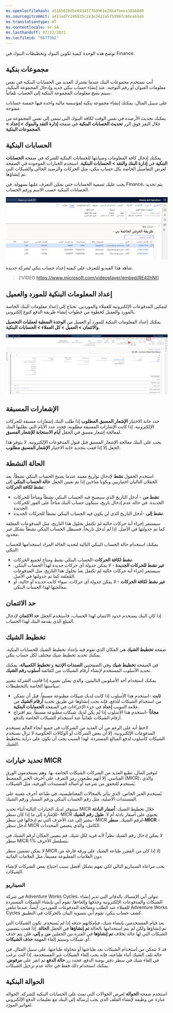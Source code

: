 ```yaml
---
ms.openlocfilehash: a51b562bd5e693457760961e28b4fbeea38868d0
ms.sourcegitcommit: a411adfc246835c2e3e3421a575d907c66eab3eb
ms.translationtype: HT
ms.contentlocale: ar-SA
ms.lasthandoff: 07/22/2021
ms.locfileid: "6677362"
---
```

توضح هذه الوحدة كيفية تكوين البنوك وتخطيطات البنوك في Finance.

## <a name="bank-groups"></a>مجموعات بنكية 

أنت تستخدم مجموعات البنك عندما تشترك العديد من الحسابات البنكية في نفس معلومات العنوان أو رقم التوجيه‬. عند إنشاء حساب بنكي جديد وإدخال المجموعة البنكية، سيتم نسخ معلومات المجموعة البنكية إلى الحساب تلقائياً. 

على سبيل المثال، يمكنك إنشاء مجموعة بنكية لمؤسسة مالية واحدة فيها خمسة حسابات مفتوحة.

يمكنك تحديث الأرصدة في نفس الوقت لكافة البنوك التي تنتمي إلى نفس المجموعة من خلال النقر فوق الزر **تحديث الحسابات البنكية** في صفحة **‏‫إدارة النقد والبنوك‬ > إعداد > المجموعات البنكية**.


## <a name="bank-accounts"></a>الحسابات البنكية 

يمكنك إدخال كافة المعلومات وصيانتها للحسابات البنكية للشركة في صفحة **الحسابات البنكية** في **إدارة البنك والنقد > الحسابات البنكية**. استخدم الخيارات الموجودة في الصفحة لعرض التفاصيل الخاصة بكل حساب بنكي، مثل الحركات والرصيد الحالي والشيكات التي تم إنشاؤها. 

يجب عليك تسمية الحسابات حتى يمكن التعرف عليها بسهولة. في Finance، يتم تحديد الحسابات البنكية حسب الاسم ورقم الحساب.

[![لقطة شاشة لصفحة الحسابات البنكية في Finance and Operations.](../media/company-bank-accounts.png)](../media/company-bank-accounts.png#lightbox)


شاهد هذا الفيديو للتعرف على كيفية إعداد حساب بنكي لشركة جديدة.

 > [!VIDEO https://www.microsoft.com/videoplayer/embed/RE42hNt]


## <a name="set-up-vendor-and-customer-bank-information"></a>إعداد المعلومات البنكية للمورد والعميل 

لتمكين المدفوعات الإلكترونية للعملاء والموردين، تحتاج إلى إعداد معلومات البنك الخاصة بالمورد والعميل كخطوة من خطوات إنشاء طريقة الدفع كنوع إلكتروني.

يمكنك إعداد المعلومات البنكية للمورد أو العميل من **الوحدة النمطية لعمليات التحصيل والائتمان‬ > العميل > كل العملاء > الحسابات البنكية**.

![لقطة شاشة لصفحة كل العملاء تعرض متاجر Contoso Retail San Diegoللبيع بالتجزئة.](../media/customer-information.png)

 
## <a name="prenotes"></a>الإشعارات المسبقة 

حدد خانة الاختيار **الإشعار المسبق المطلوب** إذا طلب البنك إشعارات مسبقة للحركات الإلكترونية.
إذا كانت الإشارات المسبقة مطلوبة، فحدد عدد الأيام التي يطلبها البنك لمعالجة إشعار مسبق في الحقل **أيام الاستجابة للإشعار المسبق**. 

يجب على البنك معالجة الإشعار المسبق قبل قبول المدفوعات الإلكترونية. لا يتوفر هذا الحقل إلا إذا قمت بتحديد خانة الاختيار **الإشعار المسبق مطلوب**.


## <a name="active-status"></a>الحالة النشطة 

استخدم الحقول **نشط** لإدخال تواريخ معينة عندما يصبح الحساب البنكي نشطاً.
يعد الحقلان التاليان اختياريين ويكونا متاحين إذا تم تعيين الحقل **حالة الحساب البنكي** إلى **نشط لكافة الحركات**:

- **نشط من** - أدخل التاريخ الذي سيصبح فيه الحساب البنكي نشطاً ومتاحاً للحركات الجديدة. في حالة عدم إدخال تاريخ، سيكون حساب البنك متاحاً على الفور للحركات الجديدة.
- **نشط إلى** -أدخل التاريخ الذي لن يكون فيه الحساب البنكي نشطاً للحركات الجديدة. 

سيستمر إجراء أية حركات حالية لم تكتمل بحلول هذا التاريخ، مثل المدفوعات المعلقة كما تم جدولتها في الأصل. إذا لم تُدخل تاريخاً، فسيظل الحساب البنكي نشطاً بشكل غير محدود.

يمكنك استخدام حالة الحساب البنكي التالية لتحديد الحالة المراد استخدامها للحساب البنكي:

- **نشط لكافة الحركات**-الحساب البنكي نشط ومتاح لجميع الحركات.
- **غير نشط للحركات الجديدة** - لا يمكن جدولة أي حركات جديدة لهذا الحساب البنكي. سيستمر إجراء أية حركات حالية لم تكتمل بعدُ بحلول هذا التاريخ، مثل المدفوعات المُعلقة كما تم جدولتها في الأصل.
- **غير نشط لكافة الحركات** - لا يمكن جدولة أي حركات، سواء كانت جديدة أو حالية، أو معالجتها لهذا الحساب البنكي.

## <a name="credit-limit"></a>حد الائتمان 

إذا كان البنك يستخدم حدود الائتمان لهذا الحساب، فاستخدم الحقل **حد الائتمان** لإدخال المبلغ الذي يقدمه البنك لهذا الحساب.

## <a name="check-layout"></a>تخطيط الشيك 

صفحة **تخطيط الشيك** هي المكان الذي تقوم فيه بإعداد تخطيط الشيك للحسابات البنكية. يمكنك تحديد تخطيط شيك مختلف لكل حساب بنكي.


في الصفحة **تخطيط شيك** وفي الصفحتين **السندات الإذنية‬** و **تخطيط الكمبيالة**، يمكنك تحديد الأسلوب المستخدم لإنشاء أرقام الشيكات من القائمة **أسلوب رقم الشيك**. 

يمكنك استخدام أحد الأسلوبين التاليتين، والذي يمكن تغييره إذا قامت الشركة بتغيير سياستها الخاصة بالتخطيطات:

- **ثابت** -استخدم هذا الأسلوب إذا كانت لديك شيكات مطبوعة مسبقاً. قبل أن تتمكن من استخدام الشيكات للدفع، فإنه يجب إنشاؤها عن طريق تحديد **أرقام الشيك** من علامة التبويب **إعداد** في جزء الإجراءات في الصفحة **الحسابات البنكية**.
- **مجاناً** -استخدم هذا الأسلوب إذا لم يكن لديك شيكات مطبوعة مسبقاً. يتم اقتراح أرقام الشيكات تلقائياً عند استخدام الشيكات الخاصة بالدفع.

لاحظ أنه على الرغم من أن العديد من الشركات في جميع أنحاء العالم تستخدم المدفوعات الإلكترونية، إلا أن بعض الشركات أو الوكالات الحكومية لا تزال تستخدم الشيكات كأسلوب لدفع المبالغ المستردة. لهذا السبب يجب أن تكون على دراية بتخطيط الشيك. 

## <a name="define-micr-options"></a>تحديد خيارات MICR 

لتوفير المال، تطبع العديد من الشركات الشيكات الخاصة بها. وهم يستخدمون الورق القياسي، إلا أنهم يطبعون رمز التعرف على أحرف الحبر الممغنط (MICR)، والذي يُستخدم للتحقق من شرعية أو أصالة المستندات الورقية، مثل الشيكات. 

يُستخدم الحبر الخاص، الذي يتأثر بالمجالات المغناطيسية، في طباعة أحرف معينة على المستندات الأصلية، مثل رقم الحساب البنكي ورقم المسار ورقم الشيك.

ستتوفر لديك الخيارات التالية أثناء تحديد MICR خلال تخطيط الشيك: **أصفار البادئة** -للإشارة إلى ما إذا كان سطر MICR يحتوي على أصفار بادئة أم لا.
**طول رقم الشيك** -يشير إلى عدد الأحرف التي تم إدخالها في سطر MICR لرقم الشيك.
**سطر-MICR** - أدخل سطر MICR الكامل، والذي يتضمن المحددات. 

لا يمكن إدخال رقم الشيك نظراً لأنه فريد لكل شيك. قم بتعيين المكان لرقم الشيك في سطر MICR بتسلسل الأحرف %1.

لا يمكن تضمين سطر MICR إلا إذا كان من المقرر طباعة الشيك على ورقة فارغة من دون العلامات المطبوعة مسبقاً، مثل العلامات المائية.

يجب مراعاة السيناريو التالي لكي تفهم بشكل أفضل سبب احتياج بعض الشركات لإنشاء الشيكات.

### <a name="scenario"></a>السيناريو 

في شركة Adventure Works Cycles، تتولى آني الإمساك بالدفاتر التي تدير إنشاء الشيكات والمدفوعات الإلكترونية وحذفها وإلغاءها. تقوم آني بإنشاء الشيكات المستردة للعملاء عند الطلب ومعالجة المدفوعات للموردين. أيضاً، عندما تتلقى Adventure Works Cycles كشف حساب بنكي، تقوم آني بتسوية البيان بالحركات في التطبيق.

بعد قيام المستخدمين بإنشاء شيك، فبإمكانهم حذفه إذا لم يُستخدم. تكون الشيكات التي تم إنشاؤها ولكن لم يتم استخدامها بالحالة **تم إنشاؤها** في الحقل **الحالة**. إذا قمت بتضمين الشيكات التي لها حالة بخلاف **تم إنشاؤها** في الفترة بين الحقلين **من** و **إلى**، فلن يتم حذف أي شيكات وسيتم إلغاء المهمة **حذف الشيكات**.

قد لا تتمكن من استخدام الشيكات بعد طباعتها أو محاولة طباعتها. على سبيل المثال، في حالة تلف الشيك أثناء طباعته، فإنه يجب إلغاء الشيكات غير المستخدمة. إذا كنت ترغب في إلغاء شيك في سطر دفتر يومية الدفع، فحدد زر **حالة الدفع** ثم انقر على **مرفوض**. يمكنك استخدام ذلك فقط في حالة عدم ترحيل الشيكات.

## <a name="bank-remittance"></a>الحوالة البنكية 

استخدم صفحة **الحوالة** لعرض الحوالات التي تمت على الحسابات البنكية للشركة. الحوالة عبارة عن وظيفة لإنشاء الملف الذي يجب إرساله إلى البنك مع تعليمات الدفع الإلكتروني لفواتير المورّد.


